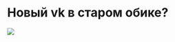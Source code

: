 # Новый vk в старом обике?
<a href="">
  <img src="https://img.shields.io/badge/Google%20Chrome-скачать-green?style=for-the-badge&logo=googlechrome&logoColor=green&link=https://dl.uploadgram.me/6264f64d251f3g?raw">
</a>
